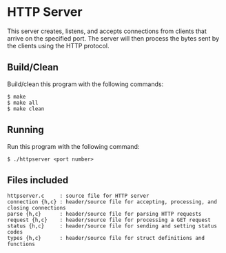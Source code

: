# HTTP Server
This server creates, listens, and accepts connections from clients that arrive on the specified port. The server will then process the bytes sent by the clients using the HTTP protocol.

## Build/Clean
Build/clean this program with the following commands:

    $ make
    $ make all
    $ make clean

## Running
Run this program with the following command:

    $ ./httpserver <port number>

## Files included
    httpserver.c     : source file for HTTP server
    connection {h,c} : header/source file for accepting, processing, and closing connections
    parse {h,c}      : header/source file for parsing HTTP requests
    request {h,c}    : header/source file for processing a GET request
    status {h,c}     : header/source file for sending and setting status codes
    types {h,c}      : header/source file for struct definitions and functions
